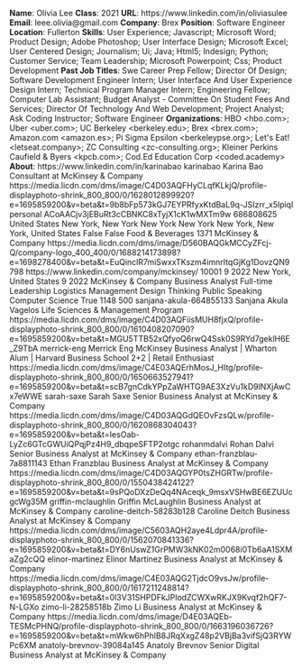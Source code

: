 **Name**: Olivia Lee
**Class**: 2021
**URL**: https://www\.linkedin\.com/in/oliviasulee
**Email**: leee\.olivia@gmail\.com
**Company**: Brex
**Position**: Software Engineer
**Location**: Fullerton
**Skills**: User Experience; Javascript; Microsoft Word; Product Design; Adobe Photoshop; User Interface Design; Microsoft Excel; User Centered Design; Journalism; Ui; Java; Html5; Indesign; Python; Customer Service; Team Leadership; Microsoft Powerpoint; Css; Product Development
**Past Job Titles**: Swe Career Prep Fellow; Director Of Design; Software Development Engineer Intern; User Interface And User Experience Design Intern; Technical Program Manager Intern; Engineering Fellow; Computer Lab Assistant; Budget Analyst \- Committee On Student Fees And Services; Director Of Technology And Web Development; Project Analyst; Ask Coding Instructor; Software Engineer
**Organizations**: HBO <hbo\.com>; Uber <uber\.com>; UC Berkeley <berkeley\.edu>; Brex <brex\.com>; Amazon\.com <amazon\.es>; Pi Sigma Epsilon <berkeleypse\.org>; Let's Eat\! <letseat\.company>; ZC Consulting <zc\-consulting\.org>; Kleiner Perkins Caufield & Byers <kpcb\.com>; Cod\.Ed Education Corp <coded\.academy>
**About**: https://www\.linkedin\.com/in/karinabao karinabao Karina Bao Consultant at McKinsey & Company https://media\.licdn\.com/dms/image/C4D03AQFHyCLqfKLkjQ/profile\-displayphoto\-shrink\_800\_800/0/1628012899920?e=1695859200&v=beta&t=9b8bFp573kGJ7EYPRfyxKtdBaL9q\-JSIzrr\_x5lpiqI personal ACoAACjv3jEBuRt3cCBNKC8xTyjX1cK1wMXTm9w 686808625 United States New York, New York New York New York New York, New York, United States False False Food & Beverages 1371 McKinsey & Company https://media\.licdn\.com/dms/image/D560BAQGkMCCyZFcj\-Q/company\-logo\_400\_400/0/1688214173898?e=1698278400&v=beta&t=EuQinclR7miSwxxTKszm4imnrItqGjKg1DovzQN9798 https://www\.linkedin\.com/company/mckinsey/ 10001 9 2022 New York, United States 9 2022 McKinsey & Company Business Analyst Full\-time Leadership Logistics Management Design Thinking Public Speaking Computer Science True 1148 500 sanjana\-akula\-664855133 Sanjana Akula Vagelos Life Sciences & Management Program https://media\.licdn\.com/dms/image/C4D03AQFiisMUH8fjxQ/profile\-displayphoto\-shrink\_800\_800/0/1610408207090?e=1695859200&v=beta&t=MGU5TTB52xQfyoQ6rwQ4Ssk0S9RYd7geklH6E\_Z9TbA merrick\-eng Merrick Eng McKinsey Business Analyst | Wharton Alum | Harvard Business School 2\+2 | Retail Enthusiast https://media\.licdn\.com/dms/image/C4E03AQErhMosJ\_HItg/profile\-displayphoto\-shrink\_800\_800/0/1650663527941?e=1695859200&v=beta&t=scB7gnCdkYPpZaWHTG9AE3XzVu1kD9lNXjAwCx7eWWE sarah\-saxe Sarah Saxe Senior Business Analyst at McKinsey & Company https://media\.licdn\.com/dms/image/C4D03AQGdQEOvFzsQLw/profile\-displayphoto\-shrink\_800\_800/0/1620868304043?e=1695859200&v=beta&t=IesOab\-LyZc6GTcGWUiQPqjPz4H9\_dbqpeSFTP2otgc rohanmdalvi Rohan Dalvi Senior Business Analyst at McKinsey & Company ethan\-franzblau\-7a8811143 Ethan Franzblau Business Analyst at McKinsey & Company https://media\.licdn\.com/dms/image/C4D03AQGYP0tsZHGRTw/profile\-displayphoto\-shrink\_800\_800/0/1550438424122?e=1695859200&v=beta&t=9sPQoDXzDeQq4NAceqk\_9msxVSHwBE6EZUUcgcWg35M griffin\-mclaughlin Griffin McLaughlin Business Analyst at McKinsey & Company caroline\-deitch\-58283b128 Caroline Deitch Business Analyst at McKinsey & Company https://media\.licdn\.com/dms/image/C5603AQH2aye4Ldpr4A/profile\-displayphoto\-shrink\_800\_800/0/1562070841336?e=1695859200&v=beta&t=DY6nUswZ1GrPMW3kNK02m0068i0Tb6aA1SXMaZg2cQQ elinor\-martinez Elinor Martinez Business Analyst at McKinsey & Company https://media\.licdn\.com/dms/image/C4E03AQG2TjdcO9vsJw/profile\-displayphoto\-shrink\_800\_800/0/1617211248814?e=1695859200&v=beta&t=0l3V31SHPDFkJPlodZCWXwRKJX9Kvqf2hQF7\-N\-LGXo zimo\-li\-28258518b Zimo Li Business Analyst at McKinsey & Company https://media\.licdn\.com/dms/image/D4E03AQEb\-TESMcPHNQ/profile\-displayphoto\-shrink\_800\_800/0/1663196036726?e=1695859200&v=beta&t=mWkw6hPhlB8JRqXxgZ48p2VBjBa3vifSjQ3RYWPc6XM anatoly\-brevnov\-39084a145 Anatoly Brevnov Senior Digital Business Analyst at McKinsey & Company

